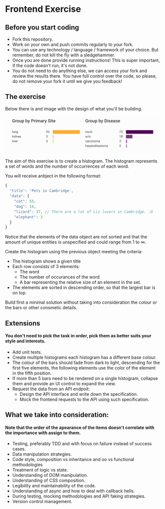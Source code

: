 # Frontend Exercise

## Before you start coding

- Fork this repository.
- Work on your own and push commits regularly to your fork.
- You can use any technology / language / framework of your choice. But remember, do not kill the fly with a sledgehammer.
- Once you are done provide running instructions! This is super important, if the code doesn't run, it's not done.
- You do not need to do anything else, we can access your fork and review the results there. You have full control over the code, so please, do not remove your fork it until we give you feedback!

## The exercise

Below there is and image with the design of what you'll be building.

![Design](design.png)

The aim of this exercise is to create a histogram. The histogram represents a set of words and the number of occurrences of each word.

You will receive anbject in the following format:

```js
{
  "title": 'Pets in Cambridge',
  "data": {
    "cat": 55,
    "dog": 14,
    "lizard": 37, // There are a lot of Liz lovers in Cambridge. :D
    "elephant": 3
  }
}
```

Notice that the elements of the data object are not sorted and that the amount of unique entities is unspecified and could range from 1 to ∞.

Create the histogram using the previous object meeting the criteria:
- The histogram shows a given title
- Each row consists of 3 elements:
  - The word
  - The number of occurances of the word
  - A bar representing the relative size of an element in the set.
- The elements are sorted in descending order, so that the largest bar is on top.

Build first a minimal solution without taking into consideration the colour or the bars or other consmetic details.

## Extensions
#### You don't need to pick the task in order, pick them as better suits your style and interests.

- Add unit tests.
- Create multiple histograms each histogram has a different base colour.
- The colour of the bars should fade from dark to light, descending for the first five elements, the following elements use the color of the element in the fifth position.
- If more than 5 bars need to be rendered on a single histogram, collapse them and provide an UI control to expand the view.
- Request the data from an API endpoit:
  - Design the API interface and write down the specification.
  - Mock the frontend requests to the API using such specification.

## What we take into consideration:
#### Note that the order of the apearance of the items doesn't correlate with the importance with assign to them.

- Testing, preferably TDD and with focus on failure instead of success cases.
- Data manipulation strategies.
- Code style, composition vs inheritance and oo vs functional methodologies
- Treatment of logic vs state.
- Understanding of DOM manipulation.
- Understanding of CSS composition.
- Legibility and maintainability of the code.
- Understanding of async and how to deal with callback hells.
- During testing, mocking methodologies and API faking strategies.
- Version control management.
